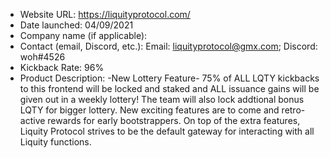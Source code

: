 - Website URL: https://liquityprotocol.com/
- Date launched: 04/09/2021
- Company name (if applicable):
- Contact (email, Discord, etc.): Email: liquityprotocol@gmx.com; Discord: woh#4526
- Kickback Rate: 96%
- Product Description: -New Lottery Feature- 75% of ALL LQTY kickbacks to this frontend will be locked and staked and ALL issuance gains will be given out in a weekly lottery! The team will also lock addtional bonus LQTY for bigger lottery. New exciting features are to come and retro-active rewards for early bootstrappers. On top of the extra features, Liquity Protocol strives to be the default gateway for interacting with all Liquity functions.